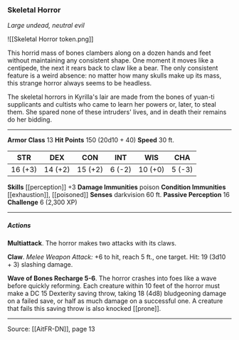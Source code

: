 ### Skeletal Horror
_Large undead, neutral evil_

![[Skeletal Horror token.png]]

This horrid mass of bones clambers along on a dozen hands and feet without maintaining any consistent shape. One moment it moves like a centipede, the next it rears back to claw like a bear. The only consistent feature is a weird absence: no matter how many skulls make up its mass, this strange horror always seems to be headless.

The skeletal horrors in Kyrilla's lair are made from the bones of yuan-ti supplicants and cultists who came to learn her powers or, later, to steal them. She spared none of these intruders' lives, and in death their remains do her bidding.



---

**Armor Class** 13
**Hit Points** 150 (20d10 + 40)
**Speed** 30 ft.

| STR     | DEX     | CON     | INT     | WIS     | CHA     |
|---------|---------|---------|---------|---------|---------|
| 16 (+3) | 14 (+2) | 15 (+2) | 6 (-2) | 10 (+0) | 5 (-3) |

**Skills** [[perception]] +3
**Damage Immunities** poison
**Condition Immunities** [[exhaustion]], [[poisoned]]
**Senses** darkvision 60 ft.
**Passive Perception** 16
**Challenge** 6 (2,300 XP)

---

##### Actions
**Multiattack**. The horror makes two attacks with its claws.

**Claw**. _Melee Weapon Attack:_ +6 to hit, reach 5 ft., one target. Hit: 19 (3d10 + 3) slashing damage.

**Wave of Bones Recharge 5-6**. The horror crashes into foes like a wave before quickly reforming. Each creature within 10 feet of the horror must make a DC 15 Dexterity saving throw, taking 18 (4d8) bludgeoning damage on a failed save, or half as much damage on a successful one. A creature that fails this saving throw is also knocked [[prone]].


---

Source: [[AitFR-DN]], page 13